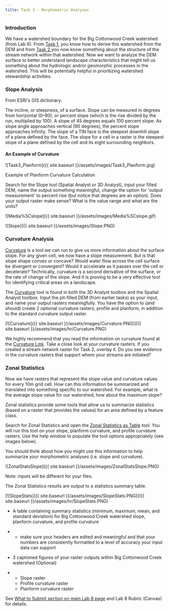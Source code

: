 ```yaml
---
title: Task 3 - Morphometric Analyses
---
```


### Introduction

We have a watershed boundary for the Big Cottonwood Creek watershed (from Lab 6). From [Task 1](http://gis.joewheaton.org/assignments/labs/lab-8---choice/lab08a/task-1---watershed-delineation), you know how to derive this watershed from the DEM and from [Task 2 ](http://gis.joewheaton.org/assignments/labs/lab-8---choice/lab08a/task-2---drainage-networkd-defnition)you now know something about the structure of the stream network within that watershed.  Now we want to analyze the DEM surface to better understand landscape characteristics that might tell us something about the hydrologic and/or geomorphic processes in the watershed. This will be potentially helpful in prioritizing watershed stewardship activities.

### Slope Analysis

From ESRI's GIS dictionary:

The incline, or steepness, of a surface. Slope can be measured in degrees from horizontal (0–90), or percent slope (which is the rise divided by the run, multiplied by 100). A slope of 45 degrees equals 100 percent slope. As slope angle approaches vertical (90 degrees), the percent slope approaches infinity. The slope of a TIN face is the steepest downhill slope of a plane defined by the face. The slope for a cell in a raster is the steepest slope of a plane defined by the cell and its eight surrounding neighbors. 

#### An Example of Curvature

![Task3_Planform]({{ site.baseurl }}/assets/images/Task3_Planform.jpg)

Example of Planform Curvature Calculation

Search for the Slope tool (Spatial Analyst or 3D Analyst), input your filled DEM, name the output something meaningful, change the option for 'output measurement' to percent rise (but notice that degrees are an option).  Does your output raster make sense?  What is the value range and what are the units? 

![Media%5Cslope]({{ site.baseurl }}/assets/images/Media%5Cslope.gif)

![Slope]({{ site.baseurl }}/assets/images/Slope.PNG)

### Curvature Analysis

[Curvature](http://blogs.esri.com/support/blogs/mappingcenter/archive/2010/10/26/understanding-curvature-rasters.aspx) is a tool we can run to give us more information about the surface slope.  For any given cell, we now have a slope measurement.  But is that slope shape convex or concave?  Would water flow across the cell surface be divergent or convergent?  Would it accelerate as it passes over the cell or decelerate?  Technically, curvature is a second derivative of the surface, or the rate of change of the slope.   And it is proving to be a very effective tool for identifying critical areas on a landscape.  

The [Curvature](http://blogs.esri.com/support/blogs/mappingcenter/archive/2010/10/26/understanding-curvature-rasters.aspx) tool is found in both the 3D Analyst toolbox and the Spatial Analyst toolbox.  Input the pit-filled DEM (from earlier tasks) as your input, and name your output rasters meaningfully.  You have the option to (and should) create 2 optional curvature rasters, profile and planform, in addition to the standard curvature output raster.  

[![Curvature]({{ site.baseurl }}/assets/images/Curvature.PNG)]({{ site.baseurl }}/assets/images/hr/Curvature.PNG)

We highly recommend that you read the information on curvature found at the [Curvature Link](http://blogs.esri.com/support/blogs/mappingcenter/archive/2010/10/26/understanding-curvature-rasters.aspx). 
Take a close look at your curvature rasters.  If you created a stream network raster for Task 2, overlay it.  Do you see evidence in the curvature rasters that support where your streams are initiated?  

### Zonal Statistics

Now we have rasters that represent the slope value and curvature values for every 10m grid cell. How can this information be summarized and translated into something specific to our watershed. For example, what is the average slope value for our watershed, how about the maximum slope? 

Zonal statistics provide some tools that allow us to summarize statistics (based on a raster that provides the values) for an area defined by a feature class. 

Search for Zonal Statistics and open the [Zonal Statistics as Table](http://help.arcgis.com/en/arcgisdesktop/10.0/help/index.html#/Zonal_Statistics_as_Table/009z000000w8000000/) tool.  You will run this tool on your slope, planform curvature, and profile curvature rasters.  Use the help window to populate the tool options appropriately (see images below).

You should think about how you might use this information to help summarize your morphometric analyses (i.e. slope and curvature).

![ZonalStatsSlope]({{ site.baseurl }}/assets/images/ZonalStatsSlope.PNG)

Note: inputs will be different for your files.

The Zonal Statistics results are output to a statistics summary table. 

[![SlopeStats]({{ site.baseurl }}/assets/images/SlopeStats.PNG)]({{ site.baseurl }}/assets/images/hr/SlopeStats.PNG)

- A table containing summary statistics (minimum, maximum, mean, and standard deviation) for Big Cottonwood Creek watershed slope, planform curvature, and profile curvature

- - make sure your headers are edited and meaningful and that your numbers are consistently formatted to a level of accuracy your input data can support


- 3 captioned figures of your raster outputs within Big Cottonwood Creek watershed (Optional)

- - Slope raster
  - Profile curvature raster
  - Planform curvature raster

See [What to Submit section on main Lab 8 page](http://gis.joewheaton.org/assignments/labs/lab-8---choice/lab08a#TOC-What-to-Submit) and Lab 8 Rubric (Canvas) for details.

